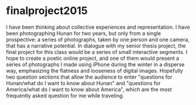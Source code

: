 # finalproject2015

I have been thinking about collective experiences and representation. I have been photographing Hunan for two years, but only from a single prospective: a series of photographs, taken by one person and one camera, that has a narrative potential. In dialogue with my senior thesis project, the final project for this class would be a series of small interactive segments. I hope to create a poetic online project, and one of them would present a series of photographs I made using iPhone during the winter in a disperse way, emphasizing the flatness and looseness of digital images. Hopefully two question sections that allow the audience to enter "questions for Hunan/what do I want to know about Hunan" and "questions for America/what do I want to know about America", which are the most frequently asked question for me while traveling.
